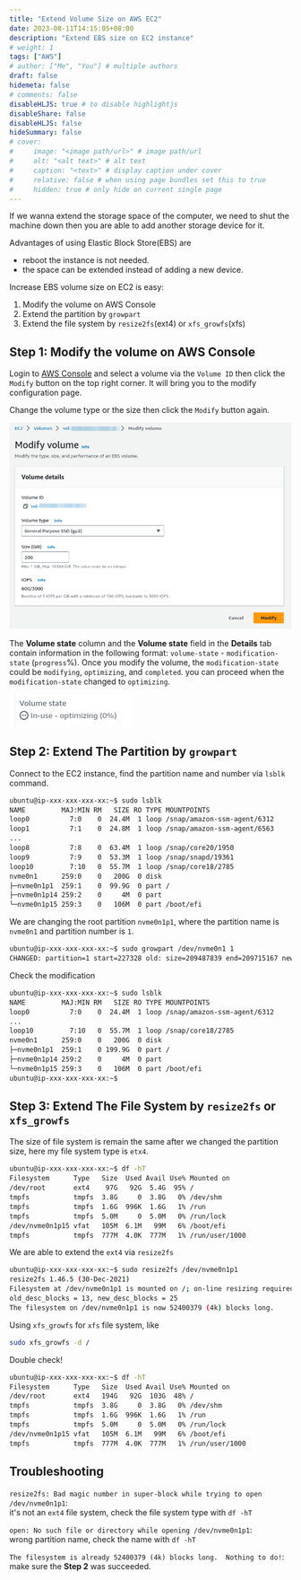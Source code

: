 ```yaml
---
title: "Extend Volume Size on AWS EC2"
date: 2023-08-11T14:15:05+08:00
description: "Extend EBS size on EC2 instance"
# weight: 1
tags: ["AWS"]
# author: ["Me", "You"] # multiple authors
draft: false
hidemeta: false
# comments: false
disableHLJS: true # to disable highlightjs
disableShare: false
disableHLJS: false
hideSummary: false
# cover:
#     image: "<image path/url>" # image path/url
#     alt: "<alt text>" # alt text
#     caption: "<text>" # display caption under cover
#     relative: false # when using page bundles set this to true
#     hidden: true # only hide on current single page
---
```


If we wanna extend the storage space of the computer, we need to shut the machine down then you are able to add another storage device for it.

Advantages of using Elastic Block Store(EBS) are
- reboot the instance is not needed.
- the space can be extended instead of adding a new device.

Increase EBS volume size on EC2 is easy:
1. Modify the volume on AWS Console
2. Extend the partition by `growpart`
3. Extend the file system by `resize2fs`(ext4) or `xfs_growfs`(xfs)

## Step 1: Modify the volume on AWS Console

Login to [AWS Console](https://aws.amazon.com/console/) and select a volume via the `Volume ID` then click the `Modify` button on the top right corner. It will bring you to the modify configuration page.

Change the volume type or the size then click the `Modify` button again.

![](/images/2023-08-11/modify-volume.png)

The **Volume state** column and the **Volume state** field in the **Details** tab contain information in the following format: `volume-state` - `modification-state` (`progress`%). Once you modify the volume, the `modification-state` could be `modifying`, `optimizing`, and `completed`. you can proceed when the `modification-state` changed to `optimizing`.

![](/images/2023-08-11/volume-state.png)

## Step 2: Extend The Partition by `growpart`

Connect to the EC2 instance, find the partition name and number via `lsblk` command.

```bash
ubuntu@ip-xxx-xxx-xxx-xx:~$ sudo lsblk
NAME         MAJ:MIN RM   SIZE RO TYPE MOUNTPOINTS
loop0          7:0    0  24.4M  1 loop /snap/amazon-ssm-agent/6312
loop1          7:1    0  24.8M  1 loop /snap/amazon-ssm-agent/6563
...
loop8          7:8    0  63.4M  1 loop /snap/core20/1950
loop9          7:9    0  53.3M  1 loop /snap/snapd/19361
loop10         7:10   0  55.7M  1 loop /snap/core18/2785
nvme0n1      259:0    0   200G  0 disk 
├─nvme0n1p1  259:1    0  99.9G  0 part /
├─nvme0n1p14 259:2    0     4M  0 part 
└─nvme0n1p15 259:3    0   106M  0 part /boot/efi
```

We are changing the root partition `nvme0n1p1`, where the partition name is `nvme0n1` and partition number is `1`.

```bash
ubuntu@ip-xxx-xxx-xxx-xx:~$ sudo growpart /dev/nvme0n1 1
CHANGED: partition=1 start=227328 old: size=209487839 end=209715167 new: size=419203039 end=419430367
```

Check the modification

```bash
ubuntu@ip-xxx-xxx-xxx-xx:~$ sudo lsblk
NAME         MAJ:MIN RM   SIZE RO TYPE MOUNTPOINTS
loop0          7:0    0  24.4M  1 loop /snap/amazon-ssm-agent/6312
...
loop10         7:10   0  55.7M  1 loop /snap/core18/2785
nvme0n1      259:0    0   200G  0 disk 
├─nvme0n1p1  259:1    0 199.9G  0 part /
├─nvme0n1p14 259:2    0     4M  0 part 
└─nvme0n1p15 259:3    0   106M  0 part /boot/efi
ubuntu@ip-xxx-xxx-xxx-xx:~$
```

## Step 3: Extend The File System by `resize2fs` or `xfs_growfs`

The size of file system is remain the same after we changed the partition size, here my file system type is `etx4`.

```bash
ubuntu@ip-xxx-xxx-xxx-xx:~$ df -hT
Filesystem      Type   Size  Used Avail Use% Mounted on
/dev/root       ext4    97G   92G  5.4G  95% /
tmpfs           tmpfs  3.8G     0  3.8G   0% /dev/shm
tmpfs           tmpfs  1.6G  996K  1.6G   1% /run
tmpfs           tmpfs  5.0M     0  5.0M   0% /run/lock
/dev/nvme0n1p15 vfat   105M  6.1M   99M   6% /boot/efi
tmpfs           tmpfs  777M  4.0K  777M   1% /run/user/1000
```

We are able to extend the `ext4` via `resize2fs`

```bash
ubuntu@ip-xxx-xxx-xxx-xx:~$ sudo resize2fs /dev/nvme0n1p1
resize2fs 1.46.5 (30-Dec-2021)
Filesystem at /dev/nvme0n1p1 is mounted on /; on-line resizing required
old_desc_blocks = 13, new_desc_blocks = 25
The filesystem on /dev/nvme0n1p1 is now 52400379 (4k) blocks long.
```

Using `xfs_growfs` for `xfs` file system, like

```bash
sudo xfs_growfs -d /
```

Double check! 

```bash
ubuntu@ip-xxx-xxx-xxx-xx:~$ df -hT
Filesystem      Type   Size  Used Avail Use% Mounted on
/dev/root       ext4   194G   92G  103G  48% /
tmpfs           tmpfs  3.8G     0  3.8G   0% /dev/shm
tmpfs           tmpfs  1.6G  996K  1.6G   1% /run
tmpfs           tmpfs  5.0M     0  5.0M   0% /run/lock
/dev/nvme0n1p15 vfat   105M  6.1M   99M   6% /boot/efi
tmpfs           tmpfs  777M  4.0K  777M   1% /run/user/1000
```

## Troubleshooting

`resize2fs: Bad magic number in super-block while trying to open /dev/nvme0n1p1`:  
it's not an `ext4` file system, check the file system type with `df -hT`

`open: No such file or directory while opening /dev/nvme0n1p1`:  
wrong partition name, check the name with `df -hT`

`The filesystem is already 52400379 (4k) blocks long.  Nothing to do!`:  
make sure the **Step 2** was succeeded.
 
